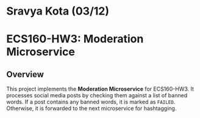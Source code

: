 # Sravya Kota (03/12)
# ECS160-HW3: Moderation Microservice

## Overview
This project implements the **Moderation Microservice** for ECS160-HW3. It processes social media posts by checking them against a list of banned words. If a post contains any banned words, it is marked as `FAILED`. Otherwise, it is forwarded to the next microservice for hashtagging.
